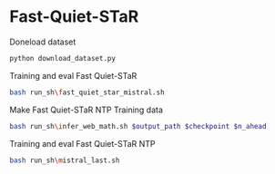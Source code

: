 # Fast-Quiet-STaR

Doneload dataset 
```python
python download_dataset.py
```
Training and eval Fast Quiet-STaR
```bash
bash run_sh\fast_quiet_star_mistral.sh
```
Make Fast Quiet-STaR NTP Training data
```bash
bash run_sh\infer_web_math.sh $output_path $checkpoint $n_ahead
```
Training and eval Fast Quiet-STaR NTP
```bash
bash run_sh\mistral_last.sh
```
